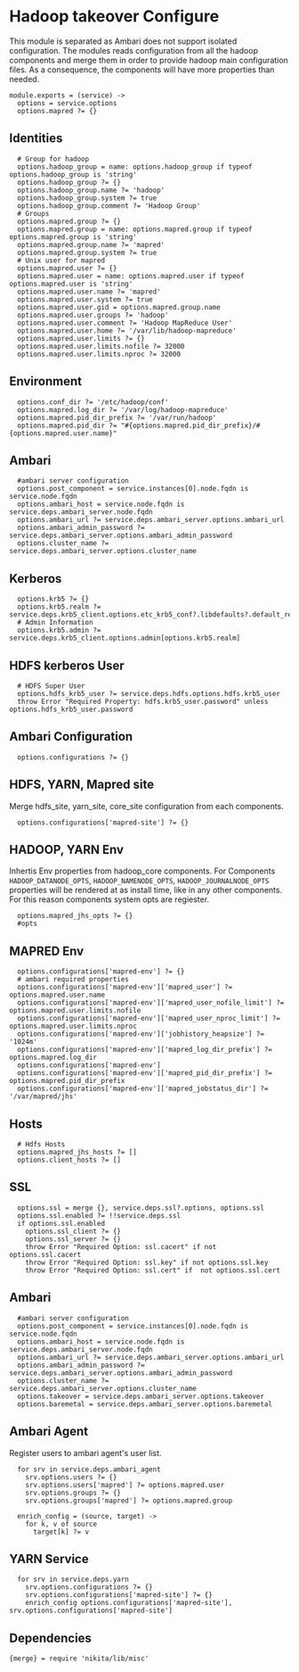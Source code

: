 
# Hadoop takeover Configure

This module is separated as Ambari does not support isolated configuration. The modules
reads configuration from all the hadoop components and merge them in order to provide
hadoop main configuration files. As a consequence, the components will have more
properties than needed.

    module.exports = (service) ->
      options = service.options
      options.mapred ?= {}

## Identities

      # Group for hadoop
      options.hadoop_group = name: options.hadoop_group if typeof options.hadoop_group is 'string'
      options.hadoop_group ?= {}
      options.hadoop_group.name ?= 'hadoop'
      options.hadoop_group.system ?= true
      options.hadoop_group.comment ?= 'Hadoop Group'
      # Groups
      options.mapred.group ?= {}
      options.mapred.group = name: options.mapred.group if typeof options.mapred.group is 'string'
      options.mapred.group.name ?= 'mapred'
      options.mapred.group.system ?= true
      # Unix user for mapred
      options.mapred.user ?= {}
      options.mapred.user = name: options.mapred.user if typeof options.mapred.user is 'string'
      options.mapred.user.name ?= 'mapred'
      options.mapred.user.system ?= true
      options.mapred.user.gid = options.mapred.group.name
      options.mapred.user.groups ?= 'hadoop'
      options.mapred.user.comment ?= 'Hadoop MapReduce User'
      options.mapred.user.home ?= '/var/lib/hadoop-mapreduce'
      options.mapred.user.limits ?= {}
      options.mapred.user.limits.nofile ?= 32000
      options.mapred.user.limits.nproc ?= 32000

## Environment

      options.conf_dir ?= '/etc/hadoop/conf'
      options.mapred.log_dir ?= '/var/log/hadoop-mapreduce'
      options.mapred.pid_dir_prefix ?= '/var/run/hadoop'
      options.mapred.pid_dir ?= "#{options.mapred.pid_dir_prefix}/#{options.mapred.user.name}"

## Ambari

      #ambari server configuration
      options.post_component = service.instances[0].node.fqdn is service.node.fqdn
      options.ambari_host = service.node.fqdn is service.deps.ambari_server.node.fqdn
      options.ambari_url ?= service.deps.ambari_server.options.ambari_url
      options.ambari_admin_password ?= service.deps.ambari_server.options.ambari_admin_password
      options.cluster_name ?= service.deps.ambari_server.options.cluster_name

## Kerberos

      options.krb5 ?= {}
      options.krb5.realm ?= service.deps.krb5_client.options.etc_krb5_conf?.libdefaults?.default_realm
      # Admin Information
      options.krb5.admin ?= service.deps.krb5_client.options.admin[options.krb5.realm]

## HDFS kerberos User

      # HDFS Super User
      options.hdfs_krb5_user ?= service.deps.hdfs.options.hdfs.krb5_user
      throw Error "Required Property: hdfs.krb5_user.password" unless options.hdfs_krb5_user.password

## Ambari Configuration

      options.configurations ?= {}

## HDFS, YARN, Mapred site
Merge hdfs_site, yarn_site, core_site configuration from each components.

      options.configurations['mapred-site'] ?= {}
        
## HADOOP, YARN Env
Inhertis Env properties from hadoop_core components. For Components `HADOOP_DATANODE_OPTS`,
`HADOOP_NAMENODE_OPTS`,  `HADOOP_JOURNALNODE_OPTS` properties will be rendered at
as install time, like in any other components.
For this reason components system opts are regiester.

      options.mapred_jhs_opts ?= {}
      #opts

## MAPRED Env

      options.configurations['mapred-env'] ?= {}
      # ambari required properties
      options.configurations['mapred-env']['mapred_user'] ?= options.mapred.user.name
      options.configurations['mapred-env']['mapred_user_nofile_limit'] ?= options.mapred.user.limits.nofile
      options.configurations['mapred-env']['mapred_user_nproc_limit'] ?= options.mapred.user.limits.nproc
      options.configurations['mapred-env']['jobhistory_heapsize'] ?= '1024m'
      options.configurations['mapred-env']['mapred_log_dir_prefix'] ?= options.mapred.log_dir
      options.configurations['mapred-env']
      options.configurations['mapred-env']['mapred_pid_dir_prefix'] ?= options.mapred.pid_dir_prefix
      options.configurations['mapred-env']['mapred_jobstatus_dir'] ?= '/var/mapred/jhs'

## Hosts

      # Hdfs Hosts
      options.mapred_jhs_hosts ?= []
      options.client_hosts ?= []

## SSL

      options.ssl = merge {}, service.deps.ssl?.options, options.ssl
      options.ssl.enabled ?= !!service.deps.ssl
      if options.ssl.enabled
        options.ssl_client ?= {}
        options.ssl_server ?= {}
        throw Error "Required Option: ssl.cacert" if not options.ssl.cacert
        throw Error "Required Option: ssl.key" if not options.ssl.key
        throw Error "Required Option: ssl.cert" if  not options.ssl.cert

## Ambari

      #ambari server configuration
      options.post_component = service.instances[0].node.fqdn is service.node.fqdn
      options.ambari_host = service.node.fqdn is service.deps.ambari_server.node.fqdn
      options.ambari_url ?= service.deps.ambari_server.options.ambari_url
      options.ambari_admin_password ?= service.deps.ambari_server.options.ambari_admin_password
      options.cluster_name ?= service.deps.ambari_server.options.cluster_name
      options.takeover = service.deps.ambari_server.options.takeover
      options.baremetal = service.deps.ambari_server.options.baremetal

## Ambari Agent
Register users to ambari agent's user list.

      for srv in service.deps.ambari_agent
        srv.options.users ?= {}
        srv.options.users['mapred'] ?= options.mapred.user
        srv.options.groups ?= {}
        srv.options.groups['mapred'] ?= options.mapred.group

      enrich_config = (source, target) ->
        for k, v of source
          target[k] ?= v

## YARN Service

      for srv in service.deps.yarn
        srv.options.configurations ?= {}
        srv.options.configurations['mapred-site'] ?= {}
        enrich_config options.configurations['mapred-site'], srv.options.configurations['mapred-site']


## Dependencies

    {merge} = require 'nikita/lib/misc'
